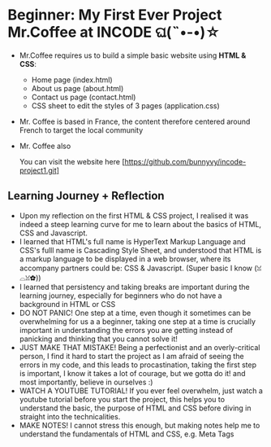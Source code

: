 # Beginner: My First Ever Project Mr.Coffee at INCODE ଘ(˵•-•)☆
- Mr.Coffee requires us to build a simple basic website using **HTML & CSS**:
  - Home page (index.html)
  - About us page (about.html)
  - Contact us page (contact.html)
  - CSS sheet to edit the styles of 3 pages (application.css)
- Mr. Coffee is based in France, the content therefore centered around French to target the local community
- Mr. Coffee also 
  
  You can visit the website here [https://github.com/bunnyvy/incode-project1.git]
 
 ## Learning Journey + Reflection
 - Upon my reflection on the first HTML & CSS project, I realised it was indeed a steep learning curve for me to learn about the basics of HTML, CSS and Javascript.
 - I learned that HTML's full name is HyperText Markup Language and CSS's fulll name is Cascading Style Sheet, and understood that HTML is a markup language to be displayed in a web browser, where its accompany partners could be: CSS & Javascript. (Super basic I know (ꈍ⌓ꈍ✿))
 - I learned that persistency and taking breaks are important during the learning journey, especially for beginners who do not have a background in HTML or CSS
 - DO NOT PANIC! One step at a time, even though it sometimes can be overwhelming for us a a beginner, taking one step at a time is crucially important in understanding the errors you are getting instead of panicking and thinking that you cannot solve it!
 - JUST MAKE THAT MISTAKE! Being a perfectionist and an overly-critical person, I find it hard to start the project as I am afraid of seeing the errors in my code, and this leads to procastination, taking the first step is important, I know it takes a lot of courage, but we gotta do it! and most importantly, believe in ourselves :)
 - WATCH A YOUTUBE TUTORIAL! If you ever feel overwhelm, just watch a youtube tutorial before you start the project, this helps you to understand the basic, the purpose of HTML and CSS before diving in straight into the technicalities.
 - MAKE NOTES! I cannot stress this enough, but making notes help me to understand the fundamentals of HTML and CSS, e.g. Meta Tags <title> can actually improve Search Engine Optimisation (SEO)! basic stuff that we need to know really.
 
## Steps + Approaches
 - Step 1: To start the project, I first create a folder (www) which consists of the 3 HTML pages: Home page, About Us page and Contact Us page; 1 CSS file, and the Images folder given by the client. 
 - Step 2: Learned how to develop the Header and Footer of HTML USING <div> tags 
 - Step 3: Developed each page's HTML content
 - Step 4: Make the pages responsive
 
 ## Future Learnings + Goals?
 - I am aware that my code now is NOT THE MOST CLEAN/PERFECT code, so I hope to learn to write a cleaner code along the way and most importantly, improves users interaction and user experience.
 - I hope to improve the responsiveness and interactive features of Mr.Coffee's website.
 - Since businesses always stress about SEO, I hope to learn and add some interactive elements to improve the SEO of Mr.Coffee's website.
